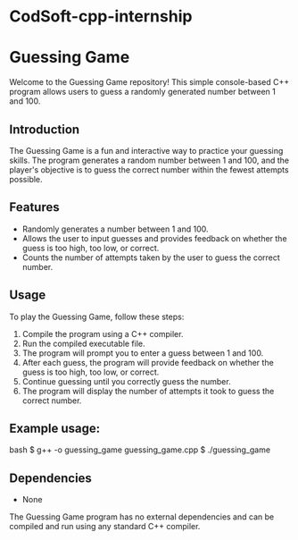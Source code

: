 # CodSoft-cpp-internship

# Guessing Game

Welcome to the Guessing Game repository! This simple console-based C++ program allows users to guess a randomly generated number between 1 and 100.

## Introduction

The Guessing Game is a fun and interactive way to practice your guessing skills. The program generates a random number between 1 and 100, and the player's objective is to guess the correct number within the fewest attempts possible.

## Features

- Randomly generates a number between 1 and 100.
- Allows the user to input guesses and provides feedback on whether the guess is too high, too low, or correct.
- Counts the number of attempts taken by the user to guess the correct number.

## Usage

To play the Guessing Game, follow these steps:

1. Compile the program using a C++ compiler.
2. Run the compiled executable file.
3. The program will prompt you to enter a guess between 1 and 100.
4. After each guess, the program will provide feedback on whether the guess is too high, too low, or correct.
5. Continue guessing until you correctly guess the number.
6. The program will display the number of attempts it took to guess the correct number.

## Example usage:

bash
$ g++ -o guessing_game guessing_game.cpp
$ ./guessing_game


## Dependencies

- None

The Guessing Game program has no external dependencies and can be compiled and run using any standard C++ compiler.

